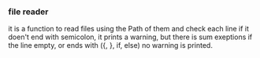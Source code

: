 ### file reader
it is a function to read files using the Path of them and check each line if it doen't end with semicolon, it prints a warning, but there is sum exeptions if the line empty, or ends with ({, }, if, else) no warning is printed.